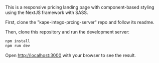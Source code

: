 This is a responsive pricing landing page with component-based styling using the NextJS framework with SASS.



First, clone the "kape-intego-prcing-server" repo and follow its readme.


Then, clone this repository and run the development server:

```bash
npm install
npm run dev
```

Open [http://localhost:3000](http://localhost:3000) with your browser to see the result.
